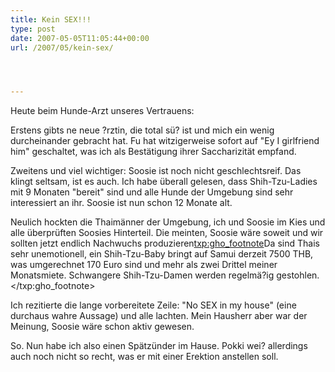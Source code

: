 ```yaml
---
title: Kein SEX!!!
type: post
date: 2007-05-05T11:05:44+00:00
url: /2007/05/kein-sex/




---
```

Heute beim Hunde-Arzt unseres Vertrauens:

Erstens gibts ne neue ?rztin, die total sü? ist und mich ein wenig durcheinander gebracht hat. Fu hat witzigerweise sofort auf "Ey I girlfriend him" geschaltet, was ich als Bestätigung ihrer Saccharizität empfand.

Zweitens und viel wichtiger: Soosie ist noch nicht geschlechtsreif. Das klingt seltsam, ist es auch. Ich habe überall gelesen, dass Shih-Tzu-Ladies mit 9 Monaten "bereit" sind und alle Hunde der Umgebung sind sehr interessiert an ihr. Soosie ist nun schon 12 Monate alt.

Neulich hockten die Thaimänner der Umgebung, ich und Soosie im Kies und alle überprüften Soosies Hinterteil. Die meinten, Soosie wäre soweit und wir sollten jetzt endlich Nachwuchs produzieren<txp:gho_footnote>Da sind Thais sehr unemotionell, ein Shih-Tzu-Baby bringt auf Samui derzeit 7500 THB, was umgerechnet 170 Euro sind und mehr als zwei Drittel meiner Monatsmiete. Schwangere Shih-Tzu-Damen werden regelmä?ig gestohlen.</txp:gho_footnote>

Ich rezitierte die lange vorbereitete Zeile: "No <span class="caps">SEX</span> in my house" (eine durchaus wahre Aussage) und alle lachten. Mein Hausherr aber war der Meinung, Soosie wäre schon aktiv gewesen.

So. Nun habe ich also einen Spätzünder im Hause. Pokki wei? allerdings auch noch nicht so recht, was er mit einer Erektion anstellen soll.
